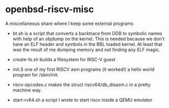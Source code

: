 # openbsd-riscv-misc
A miscellaneous share where I keep some external programs

* bt.sh is a script that converts a backtrace from DDB to symbolic names with
	help of an objdump on the kernel.  This is needed because we don't
	have an ELF header and symbols in the BBL loaded kernel.  At least
	that was the result of me dumping memory and not finding any ELF
	magic.

* create-fs.sh 	builds a filesystem for RISC-V guest

* init.S one of my first RISCV asm programs (it worked!) a hello world
	 program for /sbin/init.

* riscv-opcodes.c	makes the struct riscv64/db_disasm.c in a pretty
			machine way.

* start-rv64.sh		a script I wrote to start riscv inside a QEMU emulator

